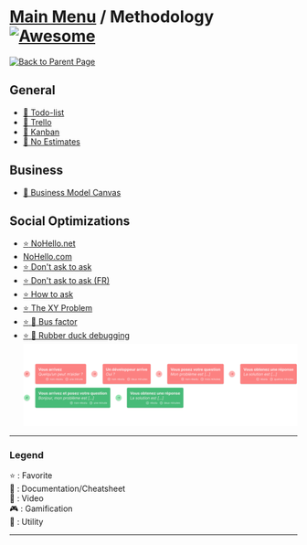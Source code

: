 # [Main Menu](../README.md) / Methodology [![Awesome](https://awesome.re/badge-flat.svg)](https://awesome.re)

[![Back to Parent Page](https://img.shields.io/badge/-Back_to_Parent_Page-blue?style=for-the-badge)](../README.md)

## General
- [:book: Todo-list](https://fr.wikipedia.org/wiki/Todo_list)
- [:wrench: Trello](https://trello.com/)
- [:book: Kanban](https://en.wikipedia.org/wiki/Kanban)
- [:book: No Estimates](https://blog.cellenza.com/software-craftsmanship/estimer-sans-estimer/)

## Business
- [:book: Business Model Canvas](https://en.wikipedia.org/wiki/Business_Model_Canvas)

## Social Optimizations
- [:star: NoHello.net](https://nohello.net/)
- [NoHello.com](https://www.nohello.com/)
- [:star: Don't ask to ask](https://dontasktoask.com)
- [:star: Don't ask to ask (FR)](https://dontasktoask.com/fr/)
- [:star: How to ask](https://stackoverflow.com/help/how-to-ask)
- [:star: The XY Problem](http://xyproblem.info/)
- [:star: :book: Bus factor](https://en.wikipedia.org/wiki/Bus_factor)
- [:star: :book: Rubber duck debugging](https://en.wikipedia.org/wiki/Rubber_duck_debugging)
![How to ask](how-to-ask.png)
---

### Legend
:star: : Favorite\
:book: : Documentation/Cheatsheet\
:movie_camera: : Video\
:video_game: : Gamification\
:wrench: : Utility

---
